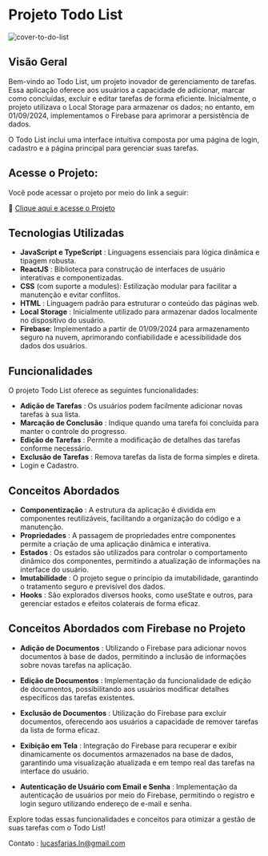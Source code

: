 # Projeto Todo List 

![cover-to-do-list](https://github.com/LucasfNeves/Todo-list-reactjs/assets/136910031/984b88b0-2a34-43da-83c7-db8a28919223)

## Visão Geral
Bem-vindo ao Todo List, um projeto inovador de gerenciamento de tarefas. Essa aplicação oferece aos usuários a capacidade de adicionar, marcar como concluídas, excluir e editar tarefas de forma eficiente. Inicialmente, o projeto utilizava o Local Storage para armazenar os dados; no entanto, em 01/09/2024, implementamos o Firebase para aprimorar a persistência de dados.

O Todo List inclui uma interface intuitiva composta por uma página de login, cadastro e a página principal para gerenciar suas tarefas.

## Acesse o Projeto:
Você pode acessar o projeto por meio do link a seguir:

🚀 [Clique aqui e acesse o Projeto](https://todo-list-reactjs-tau.vercel.app/)

## Tecnologias Utilizadas

- **JavaScript e TypeScript** : Linguagens essenciais para lógica dinâmica e tipagem robusta.
- **ReactJS** : Biblioteca para construção de interfaces de usuário interativas e componentizadas.
- **CSS** (com suporte a modules): Estilização modular para facilitar a manutenção e evitar conflitos.
- **HTML** : Linguagem padrão para estruturar o conteúdo das páginas web.
- **Local Storage** : Inicialmente utilizado para armazenar dados localmente no dispositivo do usuário.
- **Firebase**: Implementado a partir de 01/09/2024 para armazenamento seguro na nuvem, aprimorando confiabilidade e acessibilidade dos dados dos usuários.

## Funcionalidades

O projeto Todo List oferece as seguintes funcionalidades:

- **Adição de Tarefas** : Os usuários podem facilmente adicionar novas tarefas à sua lista.
- **Marcação de Conclusão** : Indique quando uma tarefa foi concluída para manter o controle do progresso.
- **Edição de Tarefas** : Permite a modificação de detalhes das tarefas conforme necessário.
- **Exclusão de Tarefas** : Remova tarefas da lista de forma simples e direta.
- Login e Cadastro.
  
## Conceitos Abordados

- **Componentização** : A estrutura da aplicação é dividida em componentes reutilizáveis, facilitando a organização do código e a manutenção.
- **Propriedades** : A passagem de propriedades entre componentes permite a criação de uma aplicação dinâmica e interativa.
- **Estados** : Os estados são utilizados para controlar o comportamento dinâmico dos componentes, permitindo a atualização de informações na interface do usuário.
- **Imutabilidade** : O projeto segue o princípio da imutabilidade, garantindo o tratamento seguro e previsível dos dados.
- **Hooks** : São explorados diversos hooks, como useState e outros, para gerenciar estados e efeitos colaterais de forma eficaz.

## Conceitos Abordados com Firebase no Projeto

- **Adição de Documentos** : Utilizando o Firebase para adicionar novos documentos à base de dados, permitindo a inclusão de informações sobre novas tarefas na aplicação.

- **Edição de Documentos** : Implementação da funcionalidade de edição de documentos, possibilitando aos usuários modificar detalhes específicos das tarefas existentes.

- **Exclusão de Documentos** : Utilização do Firebase para excluir documentos, oferecendo aos usuários a capacidade de remover tarefas da lista de forma eficaz.

- **Exibição em Tela** : Integração do Firebase para recuperar e exibir dinamicamente os documentos armazenados na base de dados, garantindo uma visualização atualizada e em tempo real das tarefas na interface do usuário.

- **Autenticação de Usuário com Email e Senha** : Implementação da autenticação de usuários por meio do Firebase, permitindo o registro e login seguro utilizando endereço de e-mail e senha.

Explore todas essas funcionalidades e conceitos para otimizar a gestão de suas tarefas com o Todo List!

Contato : lucasfarias.ln@gmail.com


